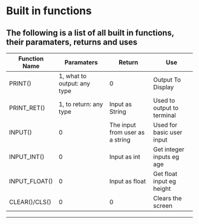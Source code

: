 # Built in functions

**The following is a list of all built in functions, their paramaters, returns and uses**
--------------------------------------------------------------------------------------
| **Function Name** | **Paramaters**               | **Return**      | **Use**            |
|-------------------|------------------------------|-----------------|--------------------|
| PRINT()           | 1, what to output: any type  |     0           |  Output To Display |
| PRINT_RET()       | 1, to return: any type       | Input as String |  Used to output to terminal
| INPUT() | 0 | The input from user as a string | Used for basic user input |     
| INPUT_INT() | 0 | Input as int| Get integer inputs eg age |
| INPUT_FLOAT() | 0 | Input as float | Get float input eg height |
| CLEAR()/CLS() | 0 | 0 | Clears the screen |
--------------------------------------------------------------------------------------
